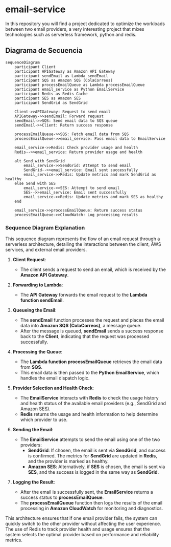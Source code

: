 # email-service
In this repository you will find a project dedicated to optimize the workloads between two email providers, a very interesting project that mixes technologies such as serverless framework, python and redis.

## Diagrama de Secuencia

```mermaid
sequenceDiagram
    participant Client
    participant APIGateway as Amazon API Gateway
    participant sendEmail as Lambda sendEmail
    participant SQS as Amazon SQS (ColaCorreos)
    participant processEmailQueue as Lambda processEmailQueue
    participant email_service as Python EmailService
    participant Redis as Redis Cache
    participant SES as Amazon SES
    participant SendGrid as SendGrid

    Client->>APIGateway: Request to send email
    APIGateway->>sendEmail: Forward request
    sendEmail->>SQS: Send email data to SQS queue
    sendEmail->>Client: Return success response

    processEmailQueue->>SQS: Fetch email data from SQS
    processEmailQueue->>email_service: Pass email data to EmailService

    email_service->>Redis: Check provider usage and health
    Redis-->>email_service: Return provider usage and health

    alt Send with SendGrid
        email_service->>SendGrid: Attempt to send email
        SendGrid-->>email_service: Email sent successfully
        email_service->>Redis: Update metrics and mark SendGrid as healthy
    else Send with SES
        email_service->>SES: Attempt to send email
        SES-->>email_service: Email sent successfully
        email_service->>Redis: Update metrics and mark SES as healthy
    end

    email_service->>processEmailQueue: Return success status
    processEmailQueue->>CloudWatch: Log processing results
```
### Sequence Diagram Explanation

This sequence diagram represents the flow of an email request through a serverless architecture, detailing the interactions between the client, AWS services, and external email providers.

1. **Client Request**:
   - The client sends a request to send an email, which is received by the **Amazon API Gateway**.

2. **Forwarding to Lambda**:
   - The **API Gateway** forwards the email request to the **Lambda function sendEmail**.

3. **Queueing the Email**:
   - The **sendEmail** function processes the request and places the email data into **Amazon SQS (ColaCorreos)**, a message queue.
   - After the message is queued, **sendEmail** sends a success response back to the **Client**, indicating that the request was processed successfully.

4. **Processing the Queue**:
   - The **Lambda function processEmailQueue** retrieves the email data from **SQS**.
   - This email data is then passed to the **Python EmailService**, which handles the email dispatch logic.

5. **Provider Selection and Health Check**:
   - The **EmailService** interacts with **Redis** to check the usage history and health status of the available email providers (e.g., SendGrid and Amazon SES).
   - **Redis** returns the usage and health information to help determine which provider to use.

6. **Sending the Email**:
   - The **EmailService** attempts to send the email using one of the two providers:
     - **SendGrid**: If chosen, the email is sent via **SendGrid**, and success is confirmed. The metrics for **SendGrid** are updated in **Redis**, and the provider is marked as healthy.
     - **Amazon SES**: Alternatively, if **SES** is chosen, the email is sent via **SES**, and the success is logged in the same way as **SendGrid**.

7. **Logging the Result**:
   - After the email is successfully sent, the **EmailService** returns a success status to **processEmailQueue**.
   - The **processEmailQueue** function then logs the results of the email processing in **Amazon CloudWatch** for monitoring and diagnostics.

This architecture ensures that if one email provider fails, the system can quickly switch to the other provider without affecting the user experience. The use of Redis to track provider health and usage ensures that the system selects the optimal provider based on performance and reliability metrics.
